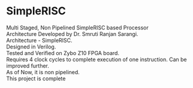 # SimpleRISC
Multi Staged, Non Pipelined SimpleRISC based Processor<br>
Architecture Developed by Dr. Smruti Ranjan Sarangi.<br>
Architecture - SimpleRISC.<br>
Designed in Verilog.<br>
Tested and Verified on Zybo Z10 FPGA board.<br>
Requires 4 clock cycles to complete execution of one instruction. Can be improved further.<br>
As of Now, it is non pipelined.<br>
This project is complete
